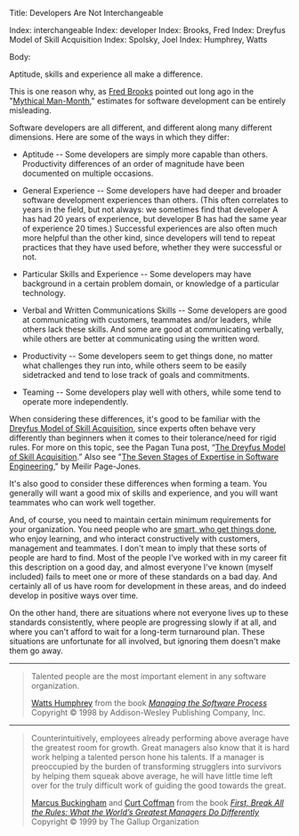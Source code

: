 Title: Developers Are Not Interchangeable

Index: interchangeable
Index: developer
Index: Brooks, Fred
Index: Dreyfus Model of Skill Acquisition
Index: Spolsky, Joel
Index: Humphrey, Watts

Body:

Aptitude, skills and experience all make a difference.

This is one reason why, as <a href="https://en.wikipedia.org/wiki/Fred_Brooks" class="reflink" target="ref">Fred Brooks</a> pointed out long ago in the "[Mythical Man-Month][brooks-1975]," estimates for software development can be entirely misleading.

Software developers are all different, and different along many different dimensions. Here are some of the ways in which they differ:

* Aptitude -- Some developers are simply more capable than others. Productivity differences of an order of magnitude have been documented on multiple occasions.

* General Experience -- Some developers have had deeper and broader software development experiences than others. (This often correlates to years in the field, but not always: we sometimes find that developer A has had 20 years of experience, but developer B has had the same year of experience 20 times.) Successful experiences are also often much more helpful than the other kind, since developers will tend to repeat practices that they have used before, whether they were successful or not.

* Particular Skills and Experience -- Some developers may have background in a certain problem domain, or knowledge of a particular technology.

* Verbal and Written Communications Skills -- Some developers are good at communicating with customers, teammates and/or leaders, while others lack these skills. And some are good at communicating verbally, while others are better at communicating using the written word.

* Productivity -- Some developers seem to get things done, no matter what challenges they run into, while others seem to be easily sidetracked and tend to lose track of goals and commitments.

* Teaming -- Some developers play well with others, while some tend to operate more independently.

When considering these differences, it's good to be familiar with the <a href="https://en.wikipedia.org/wiki/Dreyfus_model_of_skill_acquisition" class="reflink" target="ref">Dreyfus Model of Skill Acquisition</a>, since experts often behave very differently than beginners when it comes to their tolerance/need for rigid rules. For more on this topic, see the Pagan Tuna post, &ldquo;<a href="http://www.pagantuna.com/posts/the-dreyfus-model-of-skill-acquisition.html" class="reflink" target="ref">The Dreyfus Model of Skill Acquisition</a>.&rdquo; Also see "[The Seven Stages of Expertise in Software Engineering][page-jones-1998]," by Meilir Page-Jones.

It's also good to consider these differences when forming a team. You generally will want a good mix of skills and experience, and you will want teammates who can work well together.

And, of course, you need to maintain certain minimum requirements for your organization. You need people who are [smart, who get things done][spolsky-2007], who enjoy learning, and who interact constructively with customers, management and teammates. I don't mean to imply that these sorts of people are hard to find. Most of the people I've worked with in my career fit this description on a good day, and almost everyone I've known (myself included) fails to meet one or more of these standards on a bad day. And certainly all of us have room for development in these areas, and do indeed develop in positive ways over time.

On the other hand, there are situations where not everyone lives up to these standards consistently, where people are progressing slowly if at all, and where you can't afford to wait for a long-term turnaround plan. These situations are unfortunate for all involved, but ignoring them doesn't make them go away.

----

<blockquote>
<p>
Talented people are the most important element in any software organization.</p>

<p class="bq-footer">
<a href="http://en.wikipedia.org/wiki/Watts_Humphrey">Watts Humphrey</a> from the book <cite><a href="bibliography.html#humphrey-1989">Managing the Software Process</a></cite> Copyright &copy; 1998 by Addison-Wesley Publishing Company, Inc.
</p>
</blockquote>

----

<blockquote>
<p>
Counterintuitively, employees already performing above average have the greatest room for growth. Great managers also know that it is hard work helping a talented person hone his talents. If a manager is preoccupied by the burden of transforming strugglers into survivors by helping them squeak above average, he will have little time left over for the truly difficult work of guiding the good towards the great.</p>

<p class="bq-footer">
<a href="http://en.wikipedia.org/wiki/Marcus_Buckingham">Marcus Buckingham</a> and <a href="http://en.wikipedia.org/wiki/Curt_Coffman">Curt Coffman</a> from the book <cite><a href="bibliography.html#buckingham-et-al-1999">First, Break All the Rules: What the World&#8217;s Greatest Managers Do Differently</a></cite> Copyright &copy; 1999 by The Gallup Organization
</p>
</blockquote>


[brooks-1975]: bibliography.html#brooks-1975
[page-jones-1998]: bibliography.html#page-jones-1998
[spolsky-2007]: bibliography.html#spolsky-2007
